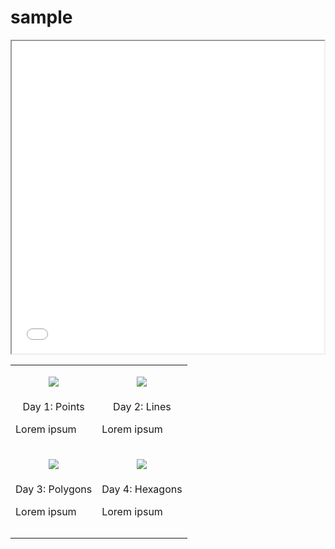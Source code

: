 # sample

<iframe src="interactive_map.html" height="500" width="500"></iframe>

|   |   |
|---|---|
| <p align="center"><a href="#" class="image fit"><img src="https://raw.githubusercontent.com/ambarja/30DayMapChallenge/master/images/flyers/30dmpc_2021.png"></a></p>  | <p align="center"><a href="#" class="image fit"><img src="https://raw.githubusercontent.com/ambarja/30DayMapChallenge/master/images/flyers/30dmpc_2021.png"></a></p>  |
|<div align="center">Day 1: Points </div> <p>Lorem ipsum </p>  | <div align="center"> Day 2: Lines</div> <p>Lorem ipsum</p>|
| <p align="center"><a href="#" class="image fit"><img src="https://raw.githubusercontent.com/ambarja/30DayMapChallenge/master/images/flyers/30dmpc_2021.png"></a></p>   | <p align="center"><a href="#" class="image fit"><img src="https://raw.githubusercontent.com/ambarja/30DayMapChallenge/master/images/flyers/30dmpc_2021.png"></a></p>   |
|<div align="center">Day 3: Polygons </div> <p>Lorem ipsum </p>    |<div align="center">Day 4: Hexagons </div> <p>Lorem ipsum </p>    |
|   |   |
|   |   |